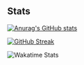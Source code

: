 ## Stats

[![Anurag's GitHub stats](https://github-readme-stats.vercel.app/api?username=jsohndata&show_icons=true&theme=radical&card_width=800)](https://github.com/anuraghazra/github-readme-stats)

[![GitHub Streak](https://streak-stats.demolab.com?user=jsohndata&theme=tokyonight&date_format=%5BY.%5Dn.j&mode=weekly&card_width=800)](https://git.io/streak-stats)


  
![Wakatime Stats](https://github-readme-stats.vercel.app/api/wakatime?username=jsohndata&theme=github_dark&layout=donut&border=false)

